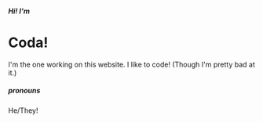 ##### Hi! I'm
# Coda!

I'm the one working on this website. I like to code! (Though I'm pretty bad at it.)  
  
##### pronouns
He/They!
